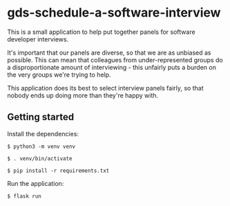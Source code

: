 gds-schedule-a-software-interview
=================================

This is a small application to help put together panels for software developer
interviews.

It's important that our panels are diverse, so that we are as unbiased as
possible. This can mean that colleagues from under-represented groups do a
disproportionate amount of interviewing - this unfairly puts a burden on the
very groups we're trying to help.

This application does its best to select interview panels fairly, so that
nobody ends up doing more than they're happy with.

Getting started
---------------

Install the dependencies:

```
$ python3 -m venv venv

$ . venv/bin/activate

$ pip install -r requirements.txt
```

Run the application:

```
$ flask run
```
